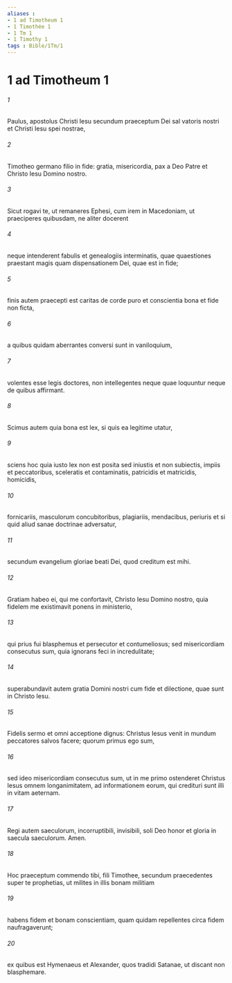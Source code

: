 ```yaml
---
aliases : 
- 1 ad Timotheum 1
- 1 Timothée 1
- 1 Tm 1
- 1 Timothy 1
tags : Bible/1Tm/1
---
```


# 1 ad Timotheum 1

###### 1
Paulus, apostolus Christi Iesu secundum praeceptum Dei sal vatoris nostri et Christi Iesu spei nostrae, 
###### 2
Timotheo germano filio in fide: gratia, misericordia, pax a Deo Patre et Christo Iesu Domino nostro.
###### 3
Sicut rogavi te, ut remaneres Ephesi, cum irem in Macedoniam, ut praeciperes quibusdam, ne aliter docerent 
###### 4
neque intenderent fabulis et genealogiis interminatis, quae quaestiones praestant magis quam dispensationem Dei, quae est in fide; 
###### 5
finis autem praecepti est caritas de corde puro et conscientia bona et fide non ficta, 
###### 6
a quibus quidam aberrantes conversi sunt in vaniloquium, 
###### 7
volentes esse legis doctores, non intellegentes neque quae loquuntur neque de quibus affirmant.
###### 8
Scimus autem quia bona est lex, si quis ea legitime utatur, 
###### 9
sciens hoc quia iusto lex non est posita sed iniustis et non subiectis, impiis et peccatoribus, sceleratis et contaminatis, patricidis et matricidis, homicidis, 
###### 10
fornicariis, masculorum concubitoribus, plagiariis, mendacibus, periuris et si quid aliud sanae doctrinae adversatur, 
###### 11
secundum evangelium gloriae beati Dei, quod creditum est mihi.
###### 12
Gratiam habeo ei, qui me confortavit, Christo Iesu Domino nostro, quia fidelem me existimavit ponens in ministerio, 
###### 13
qui prius fui blasphemus et persecutor et contumeliosus; sed misericordiam consecutus sum, quia ignorans feci in incredulitate; 
###### 14
superabundavit autem gratia Domini nostri cum fide et dilectione, quae sunt in Christo Iesu.
###### 15
Fidelis sermo et omni acceptione dignus: Christus Iesus venit in mundum peccatores salvos facere; quorum primus ego sum, 
###### 16
sed ideo misericordiam consecutus sum, ut in me primo ostenderet Christus Iesus omnem longanimitatem, ad informationem eorum, qui credituri sunt illi in vitam aeternam.
###### 17
Regi autem saeculorum, incorruptibili, invisibili, soli Deo honor et gloria in saecula saeculorum. Amen.
###### 18
Hoc praeceptum commendo tibi, fili Timothee, secundum praecedentes super te prophetias, ut milites in illis bonam militiam 
###### 19
habens fidem et bonam conscientiam, quam quidam repellentes circa fidem naufragaverunt; 
###### 20
ex quibus est Hymenaeus et Alexander, quos tradidi Satanae, ut discant non blasphemare.
